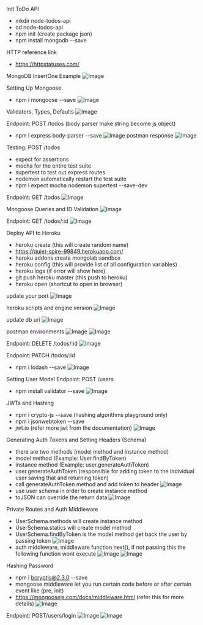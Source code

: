 Init ToDo API
- mkdir node-todos-api
- cd node-todos-api
- npm init (create package json)
- npm install mongodb --save 

HTTP reference link
- https://httpstatuses.com/

MongoDB InsertOne Example
![Image](https://github.com/weikee94/node-todos-api/blob/master/images/mongodbinsertone.png "Mongodb InsertOne")

Setting Up Mongoose
- npm i mongoose --save
![Image](https://github.com/weikee94/node-todos-api/blob/master/images/settingupmongoose.png "Setting Mongoose")

Validators, Types, Defaults
![Image](https://github.com/weikee94/node-todos-api/blob/master/images/mongovalidator.png "Validators")

Endpoint: POST /todos
(body parser make string become js object)
- npm i express body-parser --save 
![Image](https://github.com/weikee94/node-todos-api/blob/master/images/todoapi.png "POST todos")
postman response
![Image](https://github.com/weikee94/node-todos-api/blob/master/images/postmanone.png "Postman example")

Testing: POST /todos
- expect for assertions
- mocha for the entire test suite
- supertest to test out express routes
- nodemon automatically restart the test suite
- npm i expect mocha nodemon supertest --save-dev

Endpoint: GET /todos
![Image](https://github.com/weikee94/node-todos-api/blob/master/images/getapi.png "GET todos")

Mongoose Queries and ID Validation
![Image](https://github.com/weikee94/node-todos-api/blob/master/images/idvalidation.png "Moogoose Queries and ID Validation")

Endpoint: GET /todos/:id
![Image](https://github.com/weikee94/node-todos-api/blob/master/images/getidapi.png "GET todos by id")

Deploy API to Heroku
- heroku create (this will create random name)
- https://quiet-spire-99849.herokuapp.com/ 
- heroku addons:create mongolab:sandbox
- heroku config (this will provide list of all configuration variables)
- heroku logs (if error will show here)
- git push heroku master (this push to heroku)
- heroku open (shortcut to open in browser)

update your port
![Image](https://github.com/weikee94/node-todos-api/blob/master/images/updateport.png "Update port")

heroku scripts and engine version
![Image](https://github.com/weikee94/node-todos-api/blob/master/images/herokuscripts.png "Heroku scripts")

update db uri
![Image](https://github.com/weikee94/node-todos-api/blob/master/images/dburi.png "Update db uri")

postman environments
![Image](https://github.com/weikee94/node-todos-api/blob/master/images/postmanenv1.png "Setup the postman environment variables")
![Image](https://github.com/weikee94/node-todos-api/blob/master/images/postmanenv2.png "Trigger by dropdown")

Endpoint: DELETE /todos/:id
![Image](https://github.com/weikee94/node-todos-api/blob/master/images/deleteapi.png "Delete API")

Endpoint: PATCH /todos/:id
- npm i lodash --save
![Image](https://github.com/weikee94/node-todos-api/blob/master/images/patchapi.png "Patch API")

Setting User Model 
Endpoint: POST /users
- npm install validator --save 
![Image](https://github.com/weikee94/node-todos-api/blob/master/images/usermodel.png "User model")

JWTs and Hashing
- npm i crypto-js --save (hashing algorithms playground only)
- npm i jsonwebtoken --save
- jwt.io (refer more jwt from the documentation)
![Image](https://github.com/weikee94/node-todos-api/blob/master/images/jwt.png "JWT")

Generating Auth Tokens and Setting Headers (Schema)
- there are two methods (model method and instance method)
- model method (Example: User.findByToken)
- instance method (Example: user.generateAuthToken)
- user.generateAuthToken (responsible for adding token to the individual user saving that and returning token)
- call generateAuthToken method and add token to header
![Image](https://github.com/weikee94/node-todos-api/blob/master/images/generateAuthToken.png "generate auth token")
- use user schema in order to create instance method 
- toJSON can override the return data
![Image](https://github.com/weikee94/node-todos-api/blob/master/images/userschema.png "user schema")


Private Routes and Auth Middleware
- UserSchema.methods will create instance method
- UserSchema.statics will create model method
- UserSchema.findByToken is the model method get back the user by passing token
![Image](https://github.com/weikee94/node-todos-api/blob/master/images/findByToken.png "model method")
- auth middleware, middleware function next(), if not passing this the following function wont execute
![Image](https://github.com/weikee94/node-todos-api/blob/master/images/authone.png "authentication middleware method")
![Image](https://github.com/weikee94/node-todos-api/blob/master/images/authtwo.png "authentication middleware method")

Hashing Password
- npm i bcryptjs@2.3.0 --save
- mongoose middleware let you run certain code before or after certain event like (pre, init)
- https://mongoosejs.com/docs/middleware.html (refer this for more details)
![Image](https://github.com/weikee94/node-todos-api/blob/master/images/hashpassword.png "hashpassword")

Endpoint: POST/users/login
![Image](https://github.com/weikee94/node-todos-api/blob/master/images/loginone.png "login model methods")
![Image](https://github.com/weikee94/node-todos-api/blob/master/images/logintwo.png "login endpoints")







